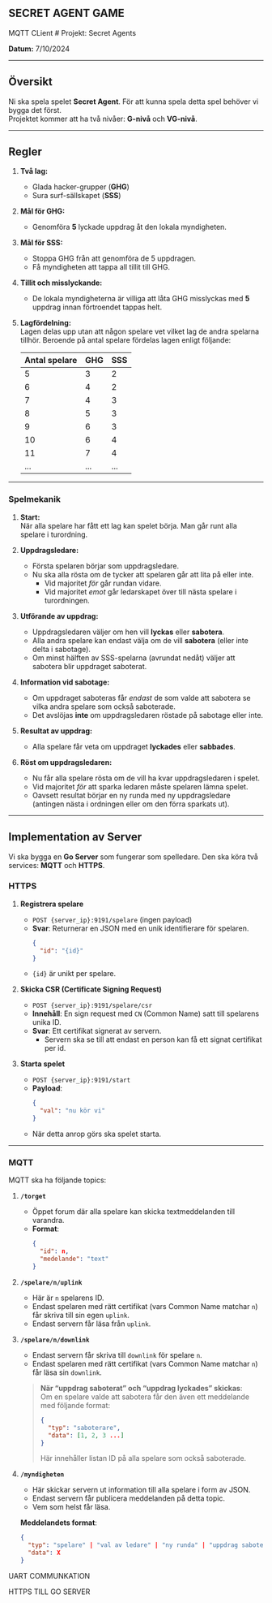 ## SECRET AGENT GAME

MQTT CLient # Projekt: Secret Agents

**Datum:** 7/10/2024  

---

## Översikt

Ni ska spela spelet **Secret Agent**. För att kunna spela detta spel behöver vi bygga det först.  
Projektet kommer att ha två nivåer: **G-nivå** och **VG-nivå**.

---

## Regler

1. **Två lag:**  
   - Glada hacker-grupper (**GHG**)  
   - Sura surf-sällskapet (**SSS**)  

2. **Mål för GHG:**  
   - Genomföra **5** lyckade uppdrag åt den lokala myndigheten.

3. **Mål för SSS:**  
   - Stoppa GHG från att genomföra de 5 uppdragen.  
   - Få myndigheten att tappa all tillit till GHG.

4. **Tillit och misslyckande:**  
   - De lokala myndigheterna är villiga att låta GHG misslyckas med **5** uppdrag innan förtroendet tappas helt.

5. **Lagfördelning:**  
   Lagen delas upp utan att någon spelare vet vilket lag de andra spelarna tillhör. Beroende på antal spelare fördelas lagen enligt följande:

   | Antal spelare | GHG | SSS |
   |---------------|-----|-----|
   | 5             | 3   | 2   |
   | 6             | 4   | 2   |
   | 7             | 4   | 3   |
   | 8             | 5   | 3   |
   | 9             | 6   | 3   |
   | 10            | 6   | 4   |
   | 11            | 7   | 4   |
   | ...           | ... | ... |

---

### Spelmekanik

1. **Start:**  
   När alla spelare har fått ett lag kan spelet börja. Man går runt alla spelare i turordning.

2. **Uppdragsledare:**  
   - Första spelaren börjar som uppdragsledare.  
   - Nu ska alla rösta om de tycker att spelaren går att lita på eller inte.  
     - Vid majoritet *för* går rundan vidare.  
     - Vid majoritet *emot* går ledarskapet över till nästa spelare i turordningen.

3. **Utförande av uppdrag:**  
   - Uppdragsledaren väljer om hen vill **lyckas** eller **sabotera**.  
   - Alla andra spelare kan endast välja om de vill **sabotera** (eller inte delta i sabotage).  
   - Om minst hälften av SSS-spelarna (avrundat nedåt) väljer att sabotera blir uppdraget saboterat.  

4. **Information vid sabotage:**  
   - Om uppdraget saboteras får *endast* de som valde att sabotera se vilka andra spelare som också saboterade.  
   - Det avslöjas **inte** om uppdragsledaren röstade på sabotage eller inte.

5. **Resultat av uppdrag:**  
   - Alla spelare får veta om uppdraget **lyckades** eller **sabbades**.

6. **Röst om uppdragsledaren:**  
   - Nu får alla spelare rösta om de vill ha kvar uppdragsledaren i spelet.  
   - Vid majoritet *för* att sparka ledaren måste spelaren lämna spelet.  
   - Oavsett resultat börjar en ny runda med ny uppdragsledare (antingen nästa i ordningen eller om den förra sparkats ut).

---

## Implementation av Server

Vi ska bygga en **Go Server** som fungerar som spelledare. Den ska köra två services: **MQTT** och **HTTPS**.

### HTTPS

1. **Registrera spelare**  
   - `POST {server_ip}:9191/spelare` (ingen payload)  
   - **Svar**: Returnerar en JSON med en unik identifierare för spelaren.
     ```json
     {
       "id": "{id}"
     }
     ```
   - `{id}` är unikt per spelare.

2. **Skicka CSR (Certificate Signing Request)**  
   - `POST {server_ip}:9191/spelare/csr`  
   - **Innehåll**: En sign request med `CN` (Common Name) satt till spelarens unika ID.  
   - **Svar**: Ett certifikat signerat av servern.  
     - Servern ska se till att endast en person kan få ett signat certifikat per id.

3. **Starta spelet**  
   - `POST {server_ip}:9191/start`  
   - **Payload**:
     ```json
     {
       "val": "nu kör vi"
     }
     ```
   - När detta anrop görs ska spelet starta.

---

### MQTT

MQTT ska ha följande topics:

1. **`/torget`**  
   - Öppet forum där alla spelare kan skicka textmeddelanden till varandra.  
   - **Format**:
     ```json
     {
       "id": n,
       "medelande": "text"
     }
     ```

2. **`/spelare/n/uplink`**  
   - Här är `n` spelarens ID.  
   - Endast spelaren med rätt certifikat (vars Common Name matchar `n`) får skriva till sin egen `uplink`.  
   - Endast servern får läsa från `uplink`.

3. **`/spelare/n/downlink`**  
   - Endast servern får skriva till `downlink` för spelare `n`.  
   - Endast spelaren med rätt certifikat (vars Common Name matchar `n`) får läsa sin `downlink`.

   > **När “uppdrag saboterat” och “uppdrag lyckades” skickas**:  
   > Om en spelare valde att sabotera får den även ett meddelande med följande format:  
   > ```json
   > {
   >   "typ": "saboterare",
   >   "data": [1, 2, 3 ...]
   > }
   > ```
   > Här innehåller listan ID på alla spelare som också saboterade.

4. **`/myndigheten`**  
   - Här skickar servern ut information till alla spelare i form av JSON.  
   - Endast servern får publicera meddelanden på detta topic.  
   - Vem som helst får läsa.

   **Meddelandets format**:
   ```json
   {
     "typ": "spelare" | "val av ledare" | "ny runda" | "uppdrag saboterat" | "uppdrag lyckades" | "val att sparka" | "tillit" | "lyckade uppdrag" | "sparka spelare",
     "data": X
   }


UART COMMUNKATION

HTTPS TILL GO SERVER

